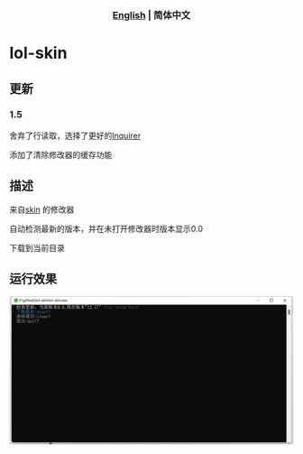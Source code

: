 
<h3 style="text-align: center"><a href="https://github.com/scripted-C20/lol-skin/blob/main/README.md">English</a> | <b>简体中文</b>  </h3>

# lol-skin

## 更新

### 1.5

舍弃了行读取，选择了更好的[Inquirer](https://github.com/SBoudrias/Inquirer.js)

添加了清除修改器的缓存功能

## 描述

 来自[skin](http://leagueskin.net/p/download-mod-skin-2020-chn) 的修改器

 自动检测最新的版本，并在未打开修改器时版本显示0.0 

 下载到当前目录

## 运行效果

![test](https://github.com/scripted-C20/lol-skin/blob/main/start.jpg)

